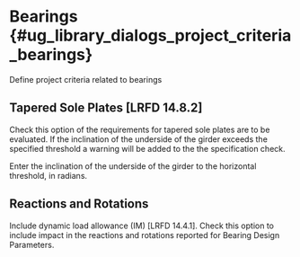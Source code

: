 Bearings {#ug_library_dialogs_project_criteria_bearings}
==============================================
Define project criteria related to bearings

Tapered Sole Plates [LRFD 14.8.2]
---------------
Check this option of the requirements for tapered sole plates are to be evaluated. If the inclination of the underside of the girder exceeds the specified threshold a warning will be added to the the specification check.

Enter the inclination of the underside of the girder to the horizontal threshold, in radians.

Reactions and Rotations
----------------------------------
Include dynamic load allowance (IM) [LRFD 14.4.1]. Check this option to include impact in the reactions and rotations reported for Bearing Design Parameters.
